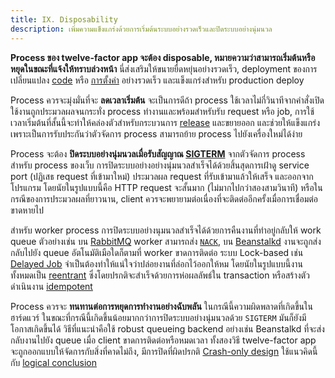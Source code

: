 ```yaml
---
title: IX. Disposability
description: เพิ่มความแข็งแกร่งด้วยการเริ่มต้นระบบอย่างรวดเร็วและปิดระบบอย่างนุ่มนวล
---
```

**Process ของ twelve-factor app จะต้อง **disposable**, หมายความว่าสามารถเริ่มต้นหรือหยุดในขณะที่แจ้งให้ทราบล่วงหน้า** นี่ส่งเสริมให้ขนายยื่ดหยุ่นอย่างรวดเร็ว, deployment ของการเปลี่ยนแปลง [code](./codebase) หรือ [การตั้งค่า](./config) อย่างรวดเร็ว และแข็งแกร่งสำหรับ production deploy

Process ควรจะมุ่งมั่นที่จะ **ลดเวลาเริ่มต้น** จะเป็นการดีถ้า process ใช้เวลาไม่กี่วินาทีจากคำสั่งเปิดใช้งานถูกประมวลผลจนกระทั่ง process ทำงานและพร้อมสำหรับรับ request หรือ job, การใช้เวลาเริ่มต้นที่สั้นนี้จะทำให้คล่องตัวสำหรับกระบวนการ [release](./build-release-run) และขยายออก และช่วยให้แข็งแกร่งเพราะเป็นการรับประกันว่าตัวจัดการ process สามารถย้าย process ไปยังเครื่องใหม่ได้ง่าย

Process จะต้อง **ปิดระบบอย่างนุ่มนวลเมื่อรับสัญญาณ [SIGTERM](http://en.wikipedia.org/wiki/SIGTERM)** จากตัวจัดการ process สำหรับ process ของเว็บ การปิดระบบอย่างอย่างนุ่มนวลสำเร็จได้ด้วยสิ้นสุดการเฝ้าดู service port (ปฏิเสธ request ที่เข้ามาใหม่) ประมวลผล request ที่รับเข้ามาแล้วให้เสร็จ และออกจากโปรแกรม โดยนัยในรูปแบบนี้คือ HTTP request จะสั้นมาก (ไม่มากไปกว่าสองสามวินาที) หรือในกรณีของการประมวลผลที่ยาวนาน, client ควรจะพยายามต่อเนื่องที่จะติดต่ออีกครั้งเมื่อการเชื่อมต่อขาดหายไป

สำหรับ worker process การปิดระบบอย่างนุมนวลสำเร็จได้ด้วยการคืนงานที่ทำอยู่กลับให้ work queue ตัวอย่างเช่น บน [RabbitMQ](http://www.rabbitmq.com/) worker สามารถส่ง [`NACK`](http://www.rabbitmq.com/amqp-0-9-1-quickref.html#basic.nack), บน [Beanstalkd](https://beanstalkd.github.io) งานจะถูกส่งกลับไปยัง queue อัตโนมัติเมือใดก็ตามที่ worker ขาดการติดต่อ ระบบ Lock-based เช่น [Delayed Job](https://github.com/collectiveidea/delayed_job#readme) จำเป็นต้องทำให้แน่ใจว่าปล่อยงานที่ลํอกไว้ออกให้หม โดยนัยในรูปแบบนี้งานทั้งหมดเป็น [reentrant](http://en.wikipedia.org/wiki/Reentrant_%28subroutine%29) ซึ่งโดยปรกติจะสำเร็จด้วยการห่อผลลัพธ์ใน transaction หรือสร้างตัวดำเนินงาน [idempotent](http://en.wikipedia.org/wiki/Idempotence)

Process ควรจะ **ทนทานต่อการหยุดการทำงานอย่างฉับพลัน** ในกรณีนี้ความผิดพลาดที่เกิดขึ้นในฮาร์ดแวร์ ในขณะที่กรณีนี้เกิดขึ้นน้อยมากกว่าการปิดระบบอย่างนุ่มนวลด้วย `SIGTERM` มันก็ยังมีโอกาสเกิดขึ้นได้ วิธีที่แนะนำคือใช้ robust queueing backend อย่างเช่น Beanstalkd ที่จะส่งกลับงานไปยัง queue เมื่อ client ขาดการติดต่อหรือหมดเวลา ทั้งสองวิธี twelve-factor app จะถูกออกแบบให้จัดการกับสิ่งที่คาดไม่ถึง, มีการปิดที่ผิดปรกติ [Crash-only design](http://lwn.net/Articles/191059/) ใช้แนวคิดนี้กับ [logical conclusion](http://docs.couchdb.org/en/latest/intro/overview.html)

